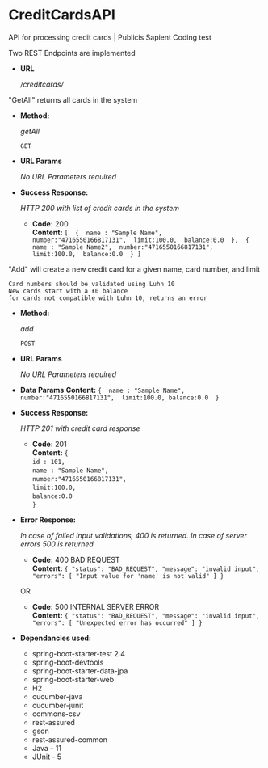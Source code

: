 # CreditCardsAPI
API for processing credit cards | Publicis Sapient Coding test

Two REST Endpoints are implemented

* **URL**

  _/creditcards/_

"GetAll" returns all cards in the system


* **Method:**
  
  _getAll_

  `GET` 
  
*  **URL Params**

   _No URL Parameters required_
   
* **Success Response:**
  
  _HTTP 200 with list of credit cards in the system_

  * **Code:** 200 <br />
    **Content:** `[ 
        { 
          name : "Sample Name", 
          number:"4716550166817131", 
          limit:100.0, 
          balance:0.0 
        }, 
        { 
          name : "Sample Name2", 
          number:"4716550166817131", 
          limit:100.0, 
          balance:0.0 
        }
        ]`<br />
    
"Add" will create a new credit card for a given name, card number, and limit

  	Card numbers should be validated using Luhn 10
    New cards start with a £0 balance
    for cards not compatible with Luhn 10, returns an error


* **Method:**
  
  _add_

  `POST` 
  
*  **URL Params**

   _No URL Parameters required_
   
* **Data Params**
 **Content:**  `
        { 
          name : "Sample Name", 
          number:"4716550166817131", 
          limit:100.0,
          balance:0.0 
        } `

* **Success Response:**
  
  _HTTP 201 with credit card response_

  * **Code:** 201 <br />
    **Content:** 
       ` { `<br />
         ` id : 101, `<br />
         ` name : "Sample Name", `<br />
         ` number:"4716550166817131", `<br />
         ` limit:100.0, `<br />
         ` balance:0.0 `<br />
       ` } `<br />
* **Error Response:**

  _In case of failed input validations, 400 is returned. In case of server errors 500 is returned_

  * **Code:** 400 BAD REQUEST <br />
    **Content:** `{
    "status": "BAD_REQUEST",
    "message": "invalid input",
    "errors": [
        "Input value for 'name' is not valid"
    ]
}`

  OR

  * **Code:** 500 INTERNAL SERVER ERROR <br />
    **Content:** `{
    "status": "BAD_REQUEST",
    "message": "invalid input",
    "errors": [
        "Unexpected error has occurred"
    ]
}`

* **Dependancies used:**
    * spring-boot-starter-test 2.4
    * spring-boot-devtools
    * spring-boot-starter-data-jpa
    * spring-boot-starter-web
    * H2
    * cucumber-java
    * cucumber-junit
    * commons-csv
    * rest-assured
    * gson
    * rest-assured-common
    * Java - 11
    * JUnit - 5
